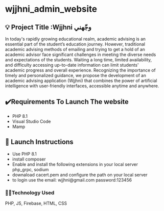 # wjjhni_admin_website
<h2>💡 Project Title :Wjjhni وجّهني</h2>
<p>
 In today's rapidly growing educational realm, academic advising is an essential part of the student’s education journey. However, traditional academic advising methods of emailing and trying to get a hold of an academic advisor face significant challenges in meeting the diverse needs and expectations of the students. Waiting a long time, limited availability, and difficulty accessing up-to-date information can limit students' academic progress and overall experience. Recognizing the importance of timely and personalized guidance, we propose the development of an academic advising application (Wjjhni) that combines the power of artificial intelligence with user-friendly interfaces, accessible anytime and anywhere.
</p>
<h2>✔️Requirements To Launch The  website</h2>
<ul>
  <li>
    PHP 8.1
  </li>
    <li>
    Visual Studio Code
  </li>
  <li>
    Mamp
  </li>
</ul>

<h2>📝 Launch Instructions</h2>
<ul>
  <li>Use PHP 8.1</li>
   <li>
    install composer
  </li>
  <li>
    Enable and install the following extensions in your local server 
    php_grpc, sodium
  </li>
  <li> downaload cacert.pem and configure the path on your local server</li>
  <li>to login use the email: wjjhni@gmail.com
    password:123456
  </li>
 
</ul>
<h3>👩‍💻Technology Used</h3>
PHP, JS, Firebase, HTML, CSS
